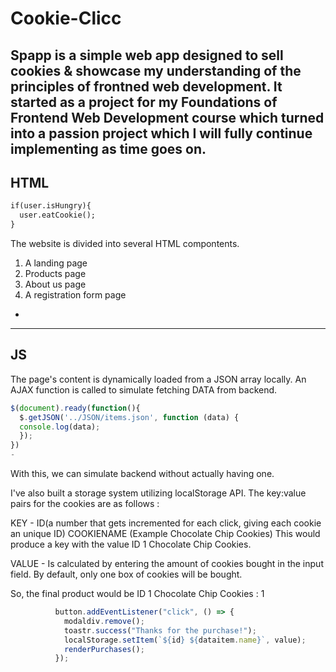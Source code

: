 Cookie-Clicc
===============================
**Spapp** is a simple web app designed to sell cookies & showcase my understanding of the principles of frontned web development. It
started as a project for my Foundations of Frontend Web Development course which turned into a passion project which I will fully continue
implementing as time goes on.
----------


HTML
-------------
```html
if(user.isHungry){
  user.eatCookie();
}
```
The website is divided into several HTML compontents. 

<ol>
  <li>A landing page</li>
  <li>Products page</li>
  <li>About us page</li>
  <li>A registration form page</li>
</ol>

-
----------
JS
-------------
The page's content is dynamically loaded from a JSON array locally. An AJAX function is called to simulate fetching DATA from backend.

```js
$(document).ready(function(){
  $.getJSON('../JSON/items.json', function (data) {
  console.log(data);
  });
})
-
```
With this, we can simulate backend without actually having one.


I've also built a storage system utilizing localStorage API. The key:value pairs for the cookies are as follows :

KEY - ID(a number that gets incremented for each click, giving each cookie an unique ID) COOKIENAME (Example Chocolate Chip Cookies)
This would produce a key with the value ID 1 Chocolate Chip Cookies.

VALUE - Is calculated by entering the amount of cookies bought in the input field. By default, only one box of cookies will be bought.

So, the final product would be ID 1 Chocolate Chip Cookies : 1

```js
          button.addEventListener("click", () => {
            modaldiv.remove();
            toastr.success("Thanks for the purchase!");
            localStorage.setItem(`${id} ${dataitem.name}`, value);
            renderPurchases();
          });

```
